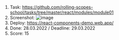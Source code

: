 1. Task: https://github.com/rolling-scopes-school/tasks/tree/master/react/modules/module01
2. Screenshot: 
![image](https://user-images.githubusercontent.com/85354736/160450348-1526340e-104c-4404-b56a-f2032e4488a1.png)
3. Deploy: https://react-components-demo.web.app/
4. Done: 28.03.2022 / Deadline: 29.03.2022
5. Score: 15
